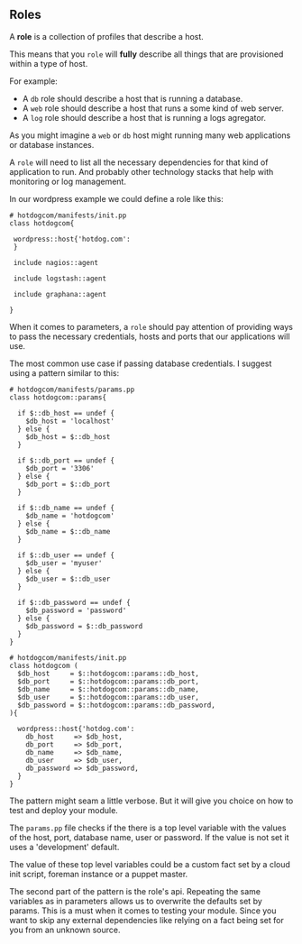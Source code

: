 ## Roles

A **role** is a collection of profiles that describe a host.

This means that you `role` will **fully** describe all things that are provisioned within a type of host.

For example:
* A `db` role should describe a host that is running a database.
* A `web` role should describe a host that runs a some kind of web server.
* A `log` role should describe a host that is running a logs agregator.

As you might imagine a `web` or `db` host might running many web applications or database instances.

A `role` will need to list all the necessary dependencies for that kind of application to run. And probably other technology stacks that help with monitoring or log management.

In our wordpress example we could define a role like this:

```puppet
# hotdogcom/manifests/init.pp
class hotdogcom{
 
 wordpress::host{'hotdog.com':
 }
 
 include nagios::agent
 
 include logstash::agent
 
 include graphana::agent
 
}
```

When it comes to parameters, a `role` should pay attention of providing ways to pass the necessary credentials, hosts and ports that our applications will use.

The most common use case if passing database credentials. I suggest using a pattern similar to this:

```puppet
# hotdogcom/manifests/params.pp
class hotdogcom::params{
  
  if $::db_host == undef {
    $db_host = 'localhost'
  } else {
    $db_host = $::db_host
  }
  
  if $::db_port == undef {
    $db_port = '3306'
  } else {
    $db_port = $::db_port
  }
  
  if $::db_name == undef {
    $db_name = 'hotdogcom'
  } else {
    $db_name = $::db_name
  }
  
  if $::db_user == undef {
    $db_user = 'myuser'
  } else {
    $db_user = $::db_user
  }
  
  if $::db_password == undef {
    $db_password = 'password'
  } else {
    $db_password = $::db_password
  }
}

# hotdogcom/manifests/init.pp
class hotdogcom (
  $db_host     = $::hotdogcom::params::db_host,
  $db_port     = $::hotdogcom::params::db_port,
  $db_name     = $::hotdogcom::params::db_name,
  $db_user     = $::hotdogcom::params::db_user,
  $db_password = $::hotdogcom::params::db_password,
){

  wordpress::host{'hotdog.com':
    db_host     => $db_host,
    db_port     => $db_port,
    db_name     => $db_name,
    db_user     => $db_user,
    db_password => $db_password,
  }
}
```
The pattern might seam a little verbose. But it will give you choice on how to test and deploy your module.

The `params.pp` file checks if the there is a top level variable with the values of the host, port, database name, user or password. If the value is not set it uses a 'development' default.

The value of these top level variables could be a custom fact set by a cloud init script, foreman instance or a puppet master.

The second part of the pattern is the role's api. Repeating the same variables as in parameters allows us to overwrite the defaults set by params. This is a must when it comes to testing your module. Since you want to skip any external dependencies like relying on a fact being set for you from an unknown source.

